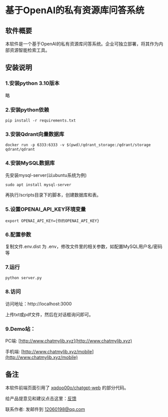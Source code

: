 # 基于OpenAI的私有资源库问答系统

## 软件概要

本软件是一个基于OpenAI的私有资源库问答系统。企业可独立部署，将其作为内部资源智能检索工具。

## 安装说明

### 1.安装python 3.10版本
略

### 2.安装python依赖

```
pip install -r requirements.txt
```

### 3.安装Qdrant向量数据库

```
docker run -p 6333:6333 -v $(pwd)/qdrant_storage:/qdrant/storage qdrant/qdrant
```

### 4.安装MySQL数据库

先安装mysql-server(以ubuntu系统为例)
```
sudo apt install mysql-server
```

再执行/scripts目录下的脚本，创建数据库和表。

### 5.设置OPENAI_API_KEY环境变量

```
export OPENAI_API_KEY={你的OPENAI_API_KEY}
```

### 6.配置参数

复制文件.env.dist 为 .env，修改文件里的相关参数，如配置MySQL用户名/密码等

### 7.运行

```
python server.py
```

### 8.访问

访问地址：http://localhost:3000  

上传txt或pdf文件，然后在对话框询问即可。


### 9.Demo站：

PC端: [http://www.chatmylib.xyz](http://www.chatmylib.xyz)  

手机端: [http://www.chatmylib.xyz/mobile](http://www.chatmylib.xyz/mobile)

## 备注

本软件前端页面引用了 [xqdoo00o/chatgpt-web](https://github.com/xqdoo00o/chatgpt-web) 的部分代码。

给产品提意见和建议点击这里：<a href="https://support.qq.com/product/538086" target="_blank">反馈</a>

联系作者: 发邮件到 12060198@qq.com